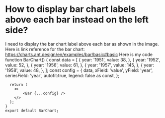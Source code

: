 
# How to display bar chart labels above each bar instead on the left side?

I need to display the bar chart label above each bar as shown in the image.
Here is link reference for the bar chart: https://charts.ant.design/en/examples/bar/basic#basic
Here is my code
   function BarChart() {
      const data = [
        {
          year: '1951',
          value: 38,
        },
        {
          year: '1952',
          value: 52,
        },
        {
          year: '1956',
          value: 61,
        },
        {
          year: '1957',
          value: 145,
        },
        {
          year: '1958',
          value: 48,
        },
      ];
      const config = {
        data,
        xField: 'value',
        yField: 'year',
        seriesField: 'year',
        autofit:true,
        legend: false as const,
      };
    
      return (
        <>
            <Bar {...config} />
        </>
      );
    }
    export default BarChart;


        